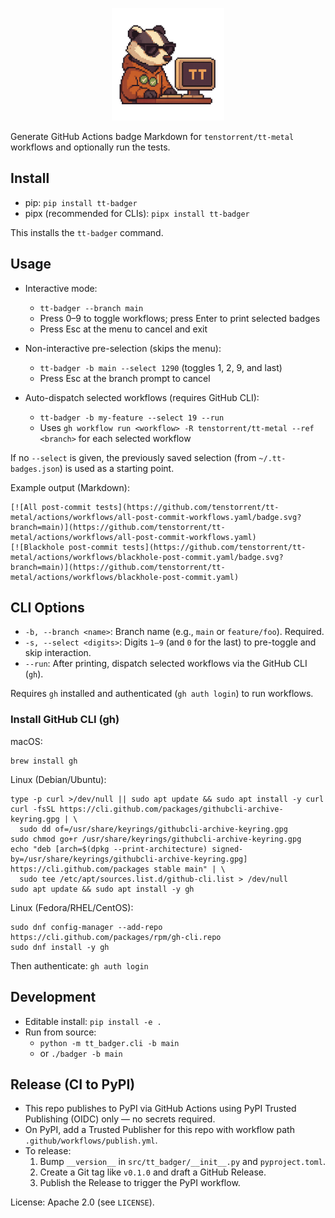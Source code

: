 <p align="center">
  <img src="logo.png" alt="tt-badger logo" width="180" />
</p>

Generate GitHub Actions badge Markdown for `tenstorrent/tt-metal` workflows and optionally run the tests.

## Install

- pip: `pip install tt-badger`
- pipx (recommended for CLIs): `pipx install tt-badger`

This installs the `tt-badger` command.

## Usage

- Interactive mode:
  - `tt-badger --branch main`
  - Press 0–9 to toggle workflows; press Enter to print selected badges
  - Press Esc at the menu to cancel and exit

- Non-interactive pre-selection (skips the menu):
  - `tt-badger -b main --select 1290`  (toggles 1, 2, 9, and last)
  - Press Esc at the branch prompt to cancel

- Auto-dispatch selected workflows (requires GitHub CLI):
  - `tt-badger -b my-feature --select 19 --run`
  - Uses `gh workflow run <workflow> -R tenstorrent/tt-metal --ref <branch>` for each selected workflow

If no `--select` is given, the previously saved selection (from
`~/.tt-badges.json`) is used as a starting point.

Example output (Markdown):

```
[![All post-commit tests](https://github.com/tenstorrent/tt-metal/actions/workflows/all-post-commit-workflows.yaml/badge.svg?branch=main)](https://github.com/tenstorrent/tt-metal/actions/workflows/all-post-commit-workflows.yaml)
[![Blackhole post-commit tests](https://github.com/tenstorrent/tt-metal/actions/workflows/blackhole-post-commit.yaml/badge.svg?branch=main)](https://github.com/tenstorrent/tt-metal/actions/workflows/blackhole-post-commit.yaml)
```

## CLI Options

- `-b, --branch <name>`: Branch name (e.g., `main` or `feature/foo`). Required.
- `-s, --select <digits>`: Digits `1–9` (and `0` for the last) to pre-toggle and skip interaction.
- `--run`: After printing, dispatch selected workflows via the GitHub CLI (`gh`).

Requires `gh` installed and authenticated (`gh auth login`) to run workflows.

### Install GitHub CLI (gh)

macOS:

```
brew install gh
```

Linux (Debian/Ubuntu):

```
type -p curl >/dev/null || sudo apt update && sudo apt install -y curl
curl -fsSL https://cli.github.com/packages/githubcli-archive-keyring.gpg | \
  sudo dd of=/usr/share/keyrings/githubcli-archive-keyring.gpg
sudo chmod go+r /usr/share/keyrings/githubcli-archive-keyring.gpg
echo "deb [arch=$(dpkg --print-architecture) signed-by=/usr/share/keyrings/githubcli-archive-keyring.gpg] https://cli.github.com/packages stable main" | \
  sudo tee /etc/apt/sources.list.d/github-cli.list > /dev/null
sudo apt update && sudo apt install -y gh
```

Linux (Fedora/RHEL/CentOS):

```
sudo dnf config-manager --add-repo https://cli.github.com/packages/rpm/gh-cli.repo
sudo dnf install -y gh
```

Then authenticate: `gh auth login`

## Development

- Editable install: `pip install -e .`
- Run from source:
  - `python -m tt_badger.cli -b main`
  - or `./badger -b main`

## Release (CI to PyPI)

- This repo publishes to PyPI via GitHub Actions using PyPI Trusted Publishing (OIDC) only — no secrets required.
- On PyPI, add a Trusted Publisher for this repo with workflow path `.github/workflows/publish.yml`.
- To release:
  1. Bump `__version__` in `src/tt_badger/__init__.py` and `pyproject.toml`.
  2. Create a Git tag like `v0.1.0` and draft a GitHub Release.
  3. Publish the Release to trigger the PyPI workflow.

License: Apache 2.0 (see `LICENSE`).
